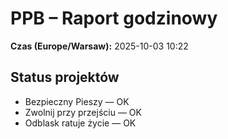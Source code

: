 # PPB – Raport godzinowy
**Czas (Europe/Warsaw):** 2025-10-03 10:22

## Status projektów
- Bezpieczny Pieszy — OK
- Zwolnij przy przejściu — OK
- Odblask ratuje życie — OK

